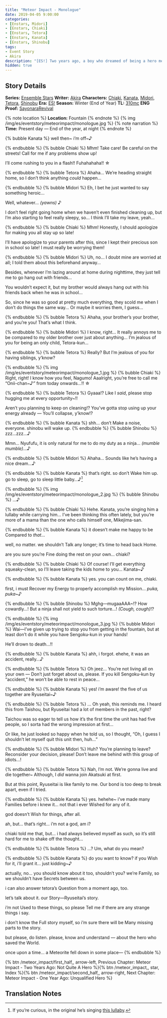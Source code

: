 ```yaml
---
title: "Meteor Impact - Monologue"
date: 2019-04-05 9:00:00
categories:
- [Enstars, Midori]
- [Enstars, Chiaki]
- [Enstars, Tetora]
- [Enstars, Kanata]
- [Enstars, Shinobu]
tags:
- Event Story
- Akira
description: "[ES!] Two years ago, a boy who dreamed of being a hero met a boy known to be a god. This is their story."
hidden: true
---
```


## Story Details
**Series:** [Ensemble Stars](/categories/enstars)
**Writer:** [Akira](/tags/Akira)
**Characters:** [Chiaki](/categories/enstars/Chiaki), [Kanata](/categories/enstars/Kanata), [Midori](/categories/enstars/Midori), [Tetora](/categories/enstars/Tetora), [Shinobu](/categories/enstars/Shinobu)
**Era:** [ES!](/aboutes)
**Season:** Winter (End of Year)
**TL:** [310mc](https://310mc.github.io/)
**ENG Proof:** [SayonaraRevival](https://ensemble-stars.fandom.com/wiki/User:SayonaraRevival)

<!-- more -->
<link rel="stylesheet" href="https://cdn.jsdelivr.net/npm/hexo-bubble/src/css/enst.min.css">
<link rel="stylesheet" href="https://cdn.jsdelivr.net/gh/310mc/css/css/esexp.css">

{% note location %}
**Location:** Fountain
{% endnote %}
{% img /img/es/eventstory/meteorimpact/monologue.jpg %}
{% note narration %}
**Time:** Present day — End of the year, at night
{% endnote %}

{% bubble Kanata %}
well then\~ i’m off~♪

{% endbubble %}
{% bubble Chiaki %}
Mhm! Take care! Be careful on the streets! Call for me if any problems show up!

I’ll come rushing to you in a flash!! Fuhahahaha!! ☆

{% endbubble %}
{% bubble Tetora %}
Ahaha… We’re heading straight home, so I don’t think anything *could* happen…

{% endbubble %}
{% bubble Midori %}
Eh, I bet he just wanted to say something heroic…

Well, whatever… <th>*(yawns)*</th> ♪

I don’t feel right going home when we haven’t even finished cleaning up, but I’m also starting to feel really sleepy, so… I think I’ll take my leave, yeah…

{% endbubble %}
{% bubble Chiaki %}
Mhm! Honestly, I should apologize for making you all stay up so late!

I’ll have apologize to your parents after this, since I kept their precious son in school so late! I must really be worrying them!

{% endbubble %}
{% bubble Midori %}
Uh, no… I doubt mine are worried at all; I told them about this beforehand anyway…

Besides, whenever I’m lazing around at home during nighttime, they just tell me to go hang out with friends…

You wouldn’t expect it, but my brother would always hang out with his friends back when he was in school…

So, since he was so good at pretty much everything, they scold me when I don’t do things the same way… Or maybe it worries them, I guess…

{% endbubble %}
{% bubble Tetora %}
Ahaha, your brother’s your brother, and you’re you! That’s what I think.

{% endbubble %}
{% bubble Midori %}
I know, right… It really annoys me to be compared to my older brother over just about anything… I’m jealous of you for being an only child, Tetora-kun…

{% endbubble %}
{% bubble Tetora %}
Really? But I’m jealous of you for having siblings, y’know?

{% endbubble %}
{% img /img/es/eventstory/meteorimpact/monologue_1.jpg %}
{% bubble Chiaki %}
Right, right! I know how you feel, Nagumo! Aaalright, you’re free to call me “Onii-chan~♪” from today onwards…!! ☆

{% endbubble %}
{% bubble Tetora %}
Gyaaa!? Like I *said*, please stop hugging me at every opportunity~!!

Aren’t you planning to keep on cleaning!? You’ve gotta stop using up your energy already — You’ll collapse, y’know!?

{% endbubble %}
{% bubble Kanata %}
shh… don’t Make a noise, everyone. shinobu will wake up.
{% endbubble %}
{% bubble Shinobu %}
zzz…zzz…♪

Mmn… Nyufufu, it is only natural for me to do my duty as a ninja… <th>*(mumble mumble)*</th>…♪

{% endbubble %}
{% bubble Midori %}
Ahaha… Sounds like he’s having a nice dream…♪

{% endbubble %}
{% bubble Kanata %}
that’s right. so don’t Wake him up. go to sleep, go to sleep little baby…♪[^1]

{% endbubble %}
{% img /img/es/eventstory/meteorimpact/monologue_2.jpg %}
{% bubble Shinobu %}
…♪

{% endbubble %}
{% bubble Chiaki %}
Hehe. Kanata, you’re singing him a lullaby while carrying him… I’ve been thinking this often lately, but you’re more of a mama than the one who calls himself one, Mikejima-san.

{% endbubble %}
{% bubble Kanata %}
it doesn’t make me happy to be Compared to *that*…

well, no matter. we shouldn’t Talk any longer; it’s time to head back Home.

are you sure you’re Fine doing the rest on your own… chiaki?

{% endbubble %}
{% bubble Chiaki %}
Of course! I’ll get everything squeaky-clean, so I’ll leave taking the kids home to you… Kanata~♪

{% endbubble %}
{% bubble Kanata %}
yes. you can count on me, chiaki.

first, i must Recover my Energy to properly accomplish my Mission… *puka, puka*~♪

{% endbubble %}
{% bubble Shinobu %}
Mghg—mugaaAAA~!? How cowardly…! But a ninja shall not yield to such torture…! <th>*(Cough, cough)*</th>!?

{% endbubble %}
{% img /img/es/eventstory/meteorimpact/monologue_3.jpg %}
{% bubble Midori %}
Wai—I’ve given up trying to stop you from getting in the fountain, but at least don’t do it while you have Sengoku-kun in your hands!

He’ll drown to death…!!

{% endbubble %}
{% bubble Kanata %}
ahh, i forgot. ehehe, it was an accident, really…♪

{% endbubble %}
{% bubble Tetora %}
Oh jeez… You’re not living all on your own — Don’t just forget about us, please. If you kill Sengoku-kun by “accident,” he won’t be able to rest in peace…

{% endbubble %}
{% bubble Kanata %}
yes! i’m aware! the five of us together are Ryuseitai~♪

{% endbubble %}
{% bubble Tetora %}
… Oh yeah, this reminds me. I heard this from Taishou, but Ryuseitai had a lot of members in the past, right?

Taichou was so eager to tell us how it’s the first time the unit has had five people, so I sorta had the wrong impression at first…

Or like, he just looked so happy when he told us, so I thought, “Oh, I guess I shouldn’t let myself quit this unit then, huh…”

{% endbubble %}
{% bubble Midori %}
Huh? You’re planning to leave? Reconsider your decision, please! Don’t leave me behind with this group of idiots…!

{% endbubble %}
{% bubble Tetora %}
Nah, I’m not. We’re gonna live and die together~ Although, I *did* wanna join Akatsuki at first.

But at this point, Ryuseitai is like family to me. Our bond is too deep to break apart, even if I tried.

{% endbubble %}
{% bubble Kanata %}
yes. hehehe~ i’ve made many Families before i knew it… not that i ever Wished for any of it.

god doesn’t Wish for things, after all.

ah, but… that’s right… i’m not a god, am i?

chiaki told me that, but… i had always believed myself as such, so it’s still hard for me to shake off the thought…

{% endbubble %}
{% bubble Tetora %}
…? Um, what do you mean?

{% endbubble %}
{% bubble Kanata %}
do you want to know? if you Wish for it, i’ll grant it… just kidding~♪

actually, no… you should know about it too, shouldn’t you? we’re Family, so we shouldn’t have Secrets between us.

i can also answer tetora’s Question from a moment ago, too.

let’s talk about it. our Story—Ryuseitai’s story.

i’m not Used to these things, so please Tell me if there are any strange things i say.

i don’t know the Full story myself, so i’m sure there will be Many missing parts to the story.

but please, do listen. please, know and understand — about the hero who saved the World.

once upon a time… a Meteorite fell down in some place—
{% endbubble %}

<div toc>{% btn /meteor_impact/first_half,, arrow-left, Previous Chapter: Meteor Impact - Two Years Ago: Not Quite A Hero %}{% btn /meteor_impact,, star, Index %}{% btn /meteor_impact/second_half,, arrow-right, Next Chapter: Meteor Impact - One Year Ago: Unqualified Hero %}</div>

## Translation Notes
[^1]: If you’re curious, in the original he’s singing [this lullaby](https://www.youtube.com/watch?v=DNJToo_GXKo).
